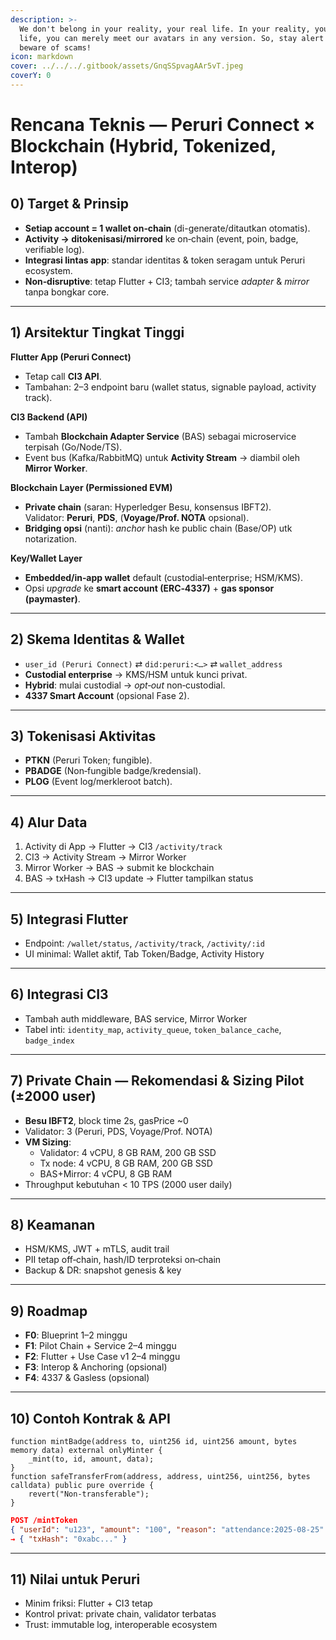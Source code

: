```yaml
---
description: >-
  We don't belong in your reality, your real life. In your reality, your real
  life, you can merely meet our avatars in any version. So, stay alert and
  beware of scams!
icon: markdown
cover: ../../../.gitbook/assets/GnqSSpvagAAr5vT.jpeg
coverY: 0
---
```


# Rencana Teknis — Peruri Connect × Blockchain (Hybrid, Tokenized, Interop)

## 0) Target & Prinsip
- **Setiap account = 1 wallet on‑chain** (di-generate/ditautkan otomatis).
- **Activity → ditokenisasi/mirrored** ke on‑chain (event, poin, badge, verifiable log).
- **Integrasi lintas app**: standar identitas & token seragam untuk Peruri ecosystem.
- **Non‑disruptive**: tetap Flutter + CI3; tambah service _adapter_ & _mirror_ tanpa bongkar core.

---

## 1) Arsitektur Tingkat Tinggi

**Flutter App (Peruri Connect)**
- Tetap call **CI3 API**.
- Tambahan: 2–3 endpoint baru (wallet status, signable payload, activity track).

**CI3 Backend (API)**
- Tambah **Blockchain Adapter Service** (BAS) sebagai microservice terpisah (Go/Node/TS).
- Event bus (Kafka/RabbitMQ) untuk **Activity Stream** → diambil oleh **Mirror Worker**.

**Blockchain Layer (Permissioned EVM)**
- **Private chain** (saran: Hyperledger Besu, konsensus IBFT2).  
  Validator: **Peruri**, **PDS**, (**Voyage/Prof. NOTA** opsional).
- **Bridging opsi** (nanti): _anchor_ hash ke public chain (Base/OP) utk notarization.

**Key/Wallet Layer**
- **Embedded/in‑app wallet** default (custodial‑enterprise; HSM/KMS).  
- Opsi _upgrade_ ke **smart account (ERC‑4337)** + **gas sponsor (paymaster)**.

---

## 2) Skema Identitas & Wallet
- `user_id (Peruri Connect)` ⇄ `did:peruri:<…>` ⇄ `wallet_address`
- **Custodial enterprise** → KMS/HSM untuk kunci privat.
- **Hybrid**: mulai custodial → _opt‑out_ non‑custodial.
- **4337 Smart Account** (opsional Fase 2).

---

## 3) Tokenisasi Aktivitas
- **PTKN** (Peruri Token; fungible).  
- **PBADGE** (Non‑fungible badge/kredensial).  
- **PLOG** (Event log/merkleroot batch).

---

## 4) Alur Data
1. Activity di App → Flutter → CI3 `/activity/track`  
2. CI3 → Activity Stream → Mirror Worker  
3. Mirror Worker → BAS → submit ke blockchain  
4. BAS → txHash → CI3 update → Flutter tampilkan status  

---

## 5) Integrasi Flutter
- Endpoint: `/wallet/status`, `/activity/track`, `/activity/:id`  
- UI minimal: Wallet aktif, Tab Token/Badge, Activity History  

---

## 6) Integrasi CI3
- Tambah auth middleware, BAS service, Mirror Worker  
- Tabel inti: `identity_map`, `activity_queue`, `token_balance_cache`, `badge_index`  

---

## 7) Private Chain — Rekomendasi & Sizing Pilot (±2000 user)
- **Besu IBFT2**, block time 2s, gasPrice ~0  
- Validator: 3 (Peruri, PDS, Voyage/Prof. NOTA)  
- **VM Sizing**:  
  - Validator: 4 vCPU, 8 GB RAM, 200 GB SSD  
  - Tx node: 4 vCPU, 8 GB RAM, 200 GB SSD  
  - BAS+Mirror: 4 vCPU, 8 GB RAM  
- Throughput kebutuhan < 10 TPS (2000 user daily)  

---

## 8) Keamanan
- HSM/KMS, JWT + mTLS, audit trail  
- PII tetap off‑chain, hash/ID terproteksi on‑chain  
- Backup & DR: snapshot genesis & key  

---

## 9) Roadmap
- **F0**: Blueprint 1–2 minggu  
- **F1**: Pilot Chain + Service 2–4 minggu  
- **F2**: Flutter + Use Case v1 2–4 minggu  
- **F3**: Interop & Anchoring (opsional)  
- **F4**: 4337 & Gasless (opsional)  

---

## 10) Contoh Kontrak & API
```solidity
function mintBadge(address to, uint256 id, uint256 amount, bytes memory data) external onlyMinter {
    _mint(to, id, amount, data);
}
function safeTransferFrom(address, address, uint256, uint256, bytes calldata) public pure override {
    revert("Non-transferable");
}
```
```json
POST /mintToken
{ "userId": "u123", "amount": "100", "reason": "attendance:2025-08-25" }
→ { "txHash": "0xabc..." }
```

---

## 11) Nilai untuk Peruri
- Minim friksi: Flutter + CI3 tetap
- Kontrol privat: private chain, validator terbatas
- Trust: immutable log, interoperable ecosystem
